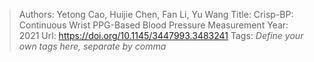 > Authors: Yetong Cao, Huijie Chen, Fan Li, Yu Wang
> Title: Crisp-BP: Continuous Wrist PPG-Based Blood Pressure Measurement
> Year: 2021
> Url: https://doi.org/10.1145/3447993.3483241
> Tags: *Define your own tags here, separate by comma*